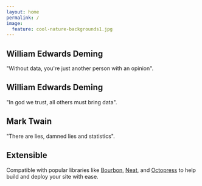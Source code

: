 ```yaml
---
layout: home
permalink: /
image:
  feature: cool-nature-backgrounds1.jpg
---
```


<div class="tiles">

<div class="tile">
  <h2 class="post-title">William Edwards Deming</h2>
  <p class="post-excerpt">"Without data, you're just another person with an opinion".</p>
</div><!-- /.tile -->

<div class="tile">
  <h2 class="post-title">William Edwards Deming</h2>
  <p class="post-excerpt">"In god we trust, all others must bring data".</p>
</div><!-- /.tile -->

<div class="tile">
  <h2 class="post-title">Mark Twain</h2>
  <p class="post-excerpt">"There are lies, damned lies and statistics".</p>
</div><!-- /.tile -->

<div class="tile">
  <h2 class="post-title">Extensible</h2>
  <p class="post-excerpt">Compatible with popular libraries like <a href="http://bourbon.io">Bourbon</a>, <a href="http://neat.bourbon.io/">Neat</a>, and <a href="http://github.com/octopress/octopress">Octopress</a> to help build and deploy your site with ease.</p>
</div><!-- /.tile -->

</div><!-- /.tiles -->







